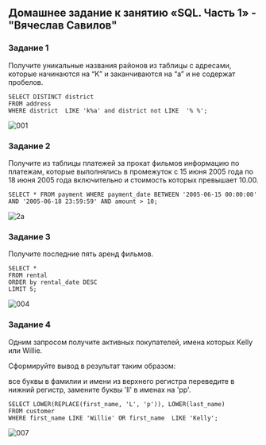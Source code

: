 ## Домашнее задание к занятию «SQL. Часть 1» -"Вячеслав Савилов"

### Задание 1
Получите уникальные названия районов из таблицы с адресами, которые начинаются на “K” и заканчиваются на “a” и не содержат пробелов.
```
SELECT DISTINCT district 
FROM address 
WHERE district  LIKE 'k%a' and district not LIKE  '% %';
```
![001](https://github.com/slava1005/FOPS-13/assets/114395964/816609b5-3231-4d50-91f1-7dcd968da3bf)

### Задание 2
Получите из таблицы платежей за прокат фильмов информацию по платежам, которые выполнялись в промежуток с 15 июня 2005 года по 18 июня 2005 года включительно и стоимость которых превышает 10.00.
```
SELECT * FROM payment WHERE payment_date BETWEEN '2005-06-15 00:00:00' AND '2005-06-18 23:59:59' AND amount > 10;
```
![2a](https://github.com/slava1005/FOPS-13/assets/114395964/51920d26-bb7e-4dd1-ab3b-ff6f6a198fa2)

### Задание 3
Получите последние пять аренд фильмов.
```
SELECT *  
FROM rental   
ORDER by rental_date DESC 
LIMIT 5;
```
![004](https://github.com/slava1005/FOPS-13/assets/114395964/dc094c3a-86b3-46ea-89b9-65d598234855)

### Задание 4
Одним запросом получите активных покупателей, имена которых Kelly или Willie.

Сформируйте вывод в результат таким образом:

все буквы в фамилии и имени из верхнего регистра переведите в нижний регистр, замените буквы 'll' в именах на 'pp'.
```
SELECT LOWER(REPLACE(first_name, 'L', 'p')), LOWER(last_name) 
FROM customer
WHERE first_name LIKE 'Willie' OR first_name  LIKE 'Kelly';
```
![007](https://github.com/slava1005/FOPS-13/assets/114395964/630065dd-0154-4289-8592-c68899b0326c)
